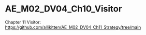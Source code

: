 # AE_M02_DV04_Ch10_Visitor
 


Chapter 11 Visitor: https://github.com/allikitten/AE_M02_DV04_Ch11_Strategy/tree/main
